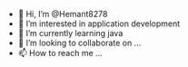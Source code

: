 - 👋 Hi, I’m @Hemant8278
- 👀 I’m interested in application development 
- 🌱 I’m currently learning java
- 💞️ I’m looking to collaborate on ...
- 📫 How to reach me ...

<!---
Hemant8278/Hemant8278 is a ✨ special ✨ repository because its `README.md` (this file) appears on your GitHub profile.
You can click the Preview link to take a look at your changes.
--->
